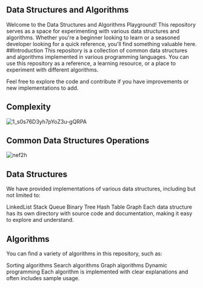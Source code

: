 ## Data Structures and Algorithms
Welcome to the Data Structures and Algorithms Playground! This repository serves as a space for experimenting with various data structures and algorithms. Whether you're a beginner looking to learn or a seasoned developer looking for a quick reference, you'll find something valuable here.
##Introduction
This repository is a collection of common data structures and algorithms implemented in various programming languages. You can use this repository as a reference, a learning resource, or a place to experiment with different algorithms.

Feel free to explore the code and contribute if you have improvements or new implementations to add.
## Complexity
![1_s0s76D3yh7pYoZ3u-gQRPA](https://github.com/user-attachments/assets/1f87e035-2ce5-4d1f-9627-d008cbe56e24)
## Common Data Structures Operations
![nef2h](https://github.com/user-attachments/assets/38a9ef4e-49e4-4dff-a1da-46f2acaa257d)
## Data Structures
We have provided implementations of various data structures, including but not limited to:

LinkedList
Stack
Queue
Binary Tree
Hash Table
Graph
Each data structure has its own directory with source code and documentation, making it easy to explore and understand.
## Algorithms
You can find a variety of algorithms in this repository, such as:

Sorting algorithms
Search algorithms
Graph algorithms
Dynamic programming
Each algorithm is implemented with clear explanations and often includes sample usage.
